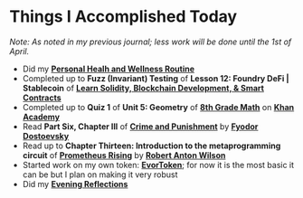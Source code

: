 # Things I Accomplished Today

_Note: As noted in my previous journal; less work will be done until the 1st of April._

- Did my **[Personal Healh and Wellness Routine](../../routines/2024/personal-health-and-wellness-routine-2024-week-12.md)**
- Completed up to **Fuzz (Invariant) Testing** of **Lesson 12: Foundry DeFi | Stablecoin** of **[Learn Solidity, Blockchain Development, & Smart Contracts](https://www.youtube.com/watch?v=umepbfKp5rI)**
- Completed up to **Quiz 1** of **Unit 5: Geometry** of **[8th Grade Math](https://www.khanacademy.org/math/cc-eighth-grade-math)** on **[Khan Academy](https://www.khanacademy.org)**
- Read **Part Six, Chapter III** of **[Crime and Punishment](https://www.goodreads.com/book/show/7144.Crime_and_Punishment)** by **[Fyodor Dostoevsky](https://www.goodreads.com/author/show/3137322.Fyodor_Dostoevsky)**
- Read up to **Chapter Thirteen: Introduction to the metaprogramming circuit** of **[Prometheus Rising](https://www.goodreads.com/book/show/28597.Prometheus_Rising)** by **[Robert Anton Wilson](https://www.goodreads.com/author/show/2918.Robert_Anton_Wilson)**
- Started work on my own token: **[EvorToken](https://github.com/evorhard/EvorToken)**; for now it is the most basic it can be but I plan on making it very robust
- Did my **[Evening Reflections](../../routines/evening-reflections.md)**
